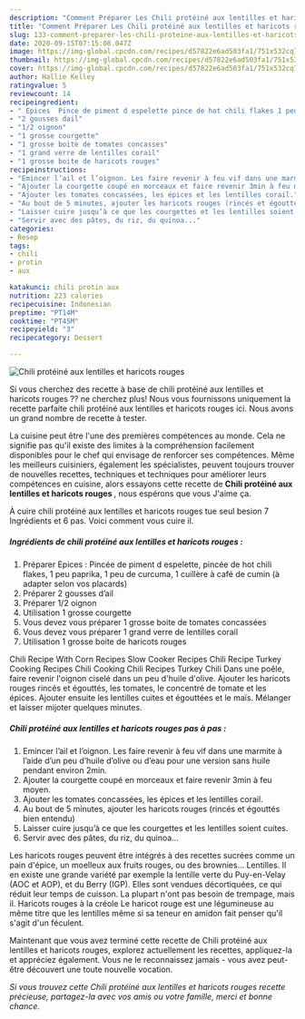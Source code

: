 ```yaml
---
description: "Comment Préparer Les Chili protéiné aux lentilles et haricots rouges"
title: "Comment Préparer Les Chili protéiné aux lentilles et haricots rouges"
slug: 133-comment-preparer-les-chili-proteine-aux-lentilles-et-haricots-rouges
date: 2020-09-15T07:15:08.047Z
image: https://img-global.cpcdn.com/recipes/d57822e6ad503fa1/751x532cq70/chili-proteine-aux-lentilles-et-haricots-rouges-photo-principale-de-la-recette.jpg
thumbnail: https://img-global.cpcdn.com/recipes/d57822e6ad503fa1/751x532cq70/chili-proteine-aux-lentilles-et-haricots-rouges-photo-principale-de-la-recette.jpg
cover: https://img-global.cpcdn.com/recipes/d57822e6ad503fa1/751x532cq70/chili-proteine-aux-lentilles-et-haricots-rouges-photo-principale-de-la-recette.jpg
author: Hallie Kelley
ratingvalue: 5
reviewcount: 14
recipeingredient:
- " Epices  Pince de piment d espelette pince de hot chili flakes 1 peu paprika 1 peu de curcuma 1 cuillre  caf de cumin  adapter selon vos placards"
- "2 gousses dail"
- "1/2 oignon"
- "1 grosse courgette"
- "1 grosse boite de tomates concasses"
- "1 grand verre de lentilles corail"
- "1 grosse boite de haricots rouges"
recipeinstructions:
- "Emincer l’ail et l’oignon. Les faire revenir à feu vif dans une marmite à l’aide d’un peu d’huile d’olive ou d’eau pour une version sans huile pendant environ 2min."
- "Ajouter la courgette coupé en morceaux et faire revenir 3min à feu moyen."
- "Ajouter les tomates concassées, les épices et les lentilles corail."
- "Au bout de 5 minutes, ajouter les haricots rouges (rincés et égouttés bien entendu)"
- "Laisser cuire jusqu’à ce que les courgettes et les lentilles soient cuites."
- "Servir avec des pâtes, du riz, du quinoa..."
categories:
- Resep
tags:
- chili
- protin
- aux

katakunci: chili protin aux 
nutrition: 223 calories
recipecuisine: Indonesian
preptime: "PT14M"
cooktime: "PT45M"
recipeyield: "3"
recipecategory: Dessert

---
```



![Chili protéiné aux lentilles et haricots rouges](https://img-global.cpcdn.com/recipes/d57822e6ad503fa1/751x532cq70/chili-proteine-aux-lentilles-et-haricots-rouges-photo-principale-de-la-recette.jpg)

Si vous cherchez des recette à base de chili protéiné aux lentilles et haricots rouges ?? ne cherchez plus! Nous vous fournissons uniquement la recette parfaite chili protéiné aux lentilles et haricots rouges ici. Nous avons un grand nombre de recette à tester.

La cuisine peut être l'une des premières compétences au monde. Cela ne signifie pas qu'il existe des limites à la compréhension facilement disponibles pour le chef qui envisage de renforcer ses compétences. Même les meilleurs cuisiniers, également les spécialistes, peuvent toujours trouver de nouvelles recettes, techniques et techniques pour améliorer leurs compétences en cuisine, alors essayons cette recette de <strong> Chili protéiné aux lentilles et haricots rouges </strong>, nous espérons que vous J'aime ça.

<!--inarticleads1-->

À cuire chili protéiné aux lentilles et haricots rouges tue seul besion 7 Ingrédients et 6 pas. Voici comment vous cuire il.

##### Ingrédients de chili protéiné aux lentilles et haricots rouges :

1. Préparer  Epices : Pincée de piment d espelette, pincée de hot chili flakes, 1 peu paprika, 1 peu de curcuma, 1 cuillère à café de cumin (à adapter selon vos placards)
1. Préparer 2 gousses d’ail
1. Préparer 1/2 oignon
1. Utilisation 1 grosse courgette
1. Vous devez vous préparer 1 grosse boite de tomates concassées
1. Vous devez vous préparer 1 grand verre de lentilles corail
1. Utilisation 1 grosse boite de haricots rouges


Chili Recipe With Corn Recipes Slow Cooker Recipes Chili Recipe Turkey Cooking Recipes Chili Cooking Chili Recipes Turkey Chili Dans une poêle, faire revenir l&#39;oignon ciselé dans un peu d&#39;huile d&#39;olive. Ajouter les haricots rouges rincés et égouttés, les tomates, le concentré de tomate et les épices. Ajouter ensuite les lentilles cuites et égouttées et le maïs. Mélanger et laisser mijoter quelques minutes. 

<!--inarticleads2-->

##### Chili protéiné aux lentilles et haricots rouges pas à pas :

1. Emincer l’ail et l’oignon. Les faire revenir à feu vif dans une marmite à l’aide d’un peu d’huile d’olive ou d’eau pour une version sans huile pendant environ 2min.
1. Ajouter la courgette coupé en morceaux et faire revenir 3min à feu moyen.
1. Ajouter les tomates concassées, les épices et les lentilles corail.
1. Au bout de 5 minutes, ajouter les haricots rouges (rincés et égouttés bien entendu)
1. Laisser cuire jusqu’à ce que les courgettes et les lentilles soient cuites.
1. Servir avec des pâtes, du riz, du quinoa...


Les haricots rouges peuvent être intégrés à des recettes sucrées comme un pain d&#39;épice, un moelleux aux fruits rouges, ou des brownies… Lentilles. Il en existe une grande variété par exemple la lentille verte du Puy-en-Velay (AOC et AOP), et du Berry (IGP). Elles sont vendues décortiquées, ce qui réduit leur temps de cuisson. La plupart n&#39;ont pas besoin de trempage, mais il. Haricots rouges à la créole Le haricot rouge est une légumineuse au même titre que les lentilles même si sa teneur en amidon fait penser qu&#39;il s&#39;agit d&#39;un féculent. 

<!--inarticleads1-->

<p>
Maintenant que vous avez terminé cette recette de Chili protéiné aux lentilles et haricots rouges, explorez actuellement les recettes, appliquez-la et appréciez également. Vous ne le reconnaissez jamais - vous avez peut-être découvert une toute nouvelle vocation.
</p>

<p>
<i>Si vous trouvez cette Chili protéiné aux lentilles et haricots rouges recette précieuse, partagez-la avec vos amis ou votre famille, merci et bonne chance.</i>
</p>
